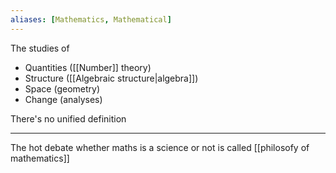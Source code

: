```yaml
---
aliases: [Mathematics, Mathematical]
---
```


The studies of 

- Quantities ([[Number]] theory)
- Structure ([[Algebraic structure|algebra]])
- Space (geometry)
- Change (analyses)

There's no unified definition

---

The hot debate whether maths is a science or not is called [[philosofy of mathematics]]